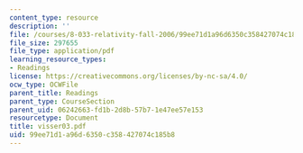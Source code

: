 ```yaml
---
content_type: resource
description: ''
file: /courses/8-033-relativity-fall-2006/99ee71d1a96d6350c358427074c185b8_visser03.pdf
file_size: 297655
file_type: application/pdf
learning_resource_types:
- Readings
license: https://creativecommons.org/licenses/by-nc-sa/4.0/
ocw_type: OCWFile
parent_title: Readings
parent_type: CourseSection
parent_uid: 06242663-fd1b-2d8b-57b7-1e47ee57e153
resourcetype: Document
title: visser03.pdf
uid: 99ee71d1-a96d-6350-c358-427074c185b8
---
```

